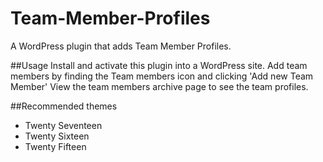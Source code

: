 # Team-Member-Profiles
A WordPress plugin that adds Team Member Profiles.

##Usage
Install and activate this plugin into a WordPress site.
Add team members by finding the Team members icon and clicking 'Add new Team Member'
View the team members archive page to see the team profiles.

##Recommended themes 
* Twenty Seventeen
* Twenty Sixteen
* Twenty Fifteen


